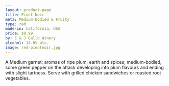 ```yaml
---
layout: product-page
title: Pinot-Noir
meta: Medium-bodied & Fruity
type: red
made-in: California, USA
price: $9.99
by: E & J Gallo Winery
alcohol: 13.0% alc.
image: red-pinotnoir.jpg
---
```


A Medium garnet; aromas of ripe plum, earth and spices; medium-bodied, some green pepper on the attack developing into plum flavours and ending with slight tartness. Serve with grilled chicken sandwiches or roasted root vegetables. 